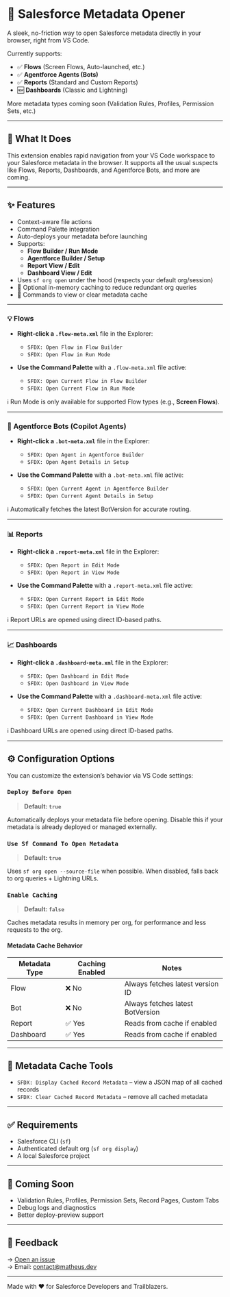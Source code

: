 # 🚀 Salesforce Metadata Opener

A sleek, no-friction way to open Salesforce metadata directly in your browser, right from VS Code.

Currently supports:

- ✅ **Flows** (Screen Flows, Auto-launched, etc.)
- ✅ **Agentforce Agents (Bots)**
- ✅ **Reports** (Standard and Custom Reports)
- 🆕 **Dashboards** (Classic and Lightning)

More metadata types coming soon (Validation Rules, Profiles, Permission Sets, etc.)

---

## 🧠 What It Does

This extension enables rapid navigation from your VS Code workspace to your Salesforce metadata in the browser. It supports all the usual suspects like Flows, Reports, Dashboards, and Agentforce Bots, and more are coming.

---

## ✨ Features

- Context-aware file actions
- Command Palette integration
- Auto-deploys your metadata before launching
- Supports:
  - **Flow Builder / Run Mode**
  - **Agentforce Builder / Setup**
  - **Report View / Edit**
  - **Dashboard View / Edit**
- Uses `sf org open` under the hood (respects your default org/session)
- 💾 Optional in-memory caching to reduce redundant org queries
- 👀 Commands to view or clear metadata cache

---

### 💡 Flows

- **Right-click a `.flow-meta.xml`** file in the Explorer:

  - `SFDX: Open Flow in Flow Builder`
  - `SFDX: Open Flow in Run Mode`

- **Use the Command Palette** with a `.flow-meta.xml` file active:
  - `SFDX: Open Current Flow in Flow Builder`
  - `SFDX: Open Current Flow in Run Mode`

ℹ️ Run Mode is only available for supported Flow types (e.g., **Screen Flows**).

---

### 🤖 Agentforce Bots (Copilot Agents)

- **Right-click a `.bot-meta.xml`** file in the Explorer:

  - `SFDX: Open Agent in Agentforce Builder`
  - `SFDX: Open Agent Details in Setup`

- **Use the Command Palette** with a `.bot-meta.xml` file active:
  - `SFDX: Open Current Agent in Agentforce Builder`
  - `SFDX: Open Current Agent Details in Setup`

ℹ️ Automatically fetches the latest BotVersion for accurate routing.

---

### 📊 Reports

- **Right-click a `.report-meta.xml`** file in the Explorer:

  - `SFDX: Open Report in Edit Mode`
  - `SFDX: Open Report in View Mode`

- **Use the Command Palette** with a `.report-meta.xml` file active:
  - `SFDX: Open Current Report in Edit Mode`
  - `SFDX: Open Current Report in View Mode`

ℹ️ Report URLs are opened using direct ID-based paths.

---

### 📈 Dashboards

- **Right-click a `.dashboard-meta.xml`** file in the Explorer:

  - `SFDX: Open Dashboard in Edit Mode`
  - `SFDX: Open Dashboard in View Mode`

- **Use the Command Palette** with a `.dashboard-meta.xml` file active:
  - `SFDX: Open Current Dashboard in Edit Mode`
  - `SFDX: Open Current Dashboard in View Mode`

ℹ️ Dashboard URLs are opened using direct ID-based paths.

---

## ⚙️ Configuration Options

You can customize the extension’s behavior via VS Code settings:

### `Deploy Before Open`

> **Default: `true`**

Automatically deploys your metadata file before opening.
Disable this if your metadata is already deployed or managed externally.

### `Use Sf Command To Open Metadata`

> **Default: `true`**

Uses `sf org open --source-file` when possible. When disabled, falls back to org queries + Lightning URLs.

### `Enable Caching`

> **Default: `false`**

Caches metadata results in memory per org, for performance and less requests to the org.

#### Metadata Cache Behavior

| Metadata Type | Caching Enabled | Notes                            |
| ------------- | --------------- | -------------------------------- |
| Flow          | ❌ No           | Always fetches latest version ID |
| Bot           | ❌ No           | Always fetches latest BotVersion |
| Report        | ✅ Yes          | Reads from cache if enabled      |
| Dashboard     | ✅ Yes          | Reads from cache if enabled      |

---

## 🧪 Metadata Cache Tools

- `SFDX: Display Cached Record Metadata` – view a JSON map of all cached records
- `SFDX: Clear Cached Record Metadata` – remove all cached metadata

---

## ✅ Requirements

- Salesforce CLI (`sf`)
- Authenticated default org (`sf org display`)
- A local Salesforce project

---

## 🔮 Coming Soon

- Validation Rules, Profiles, Permission Sets, Record Pages, Custom Tabs
- Debug logs and diagnostics
- Better deploy-preview support

---

## 📣 Feedback

→ [Open an issue](https://github.com/gitmatheus/sf-metadata-opener/issues)  
→ Email: [contact@matheus.dev](mailto:contact@matheus.dev)

---

Made with ❤️ for Salesforce Developers and Trailblazers.
